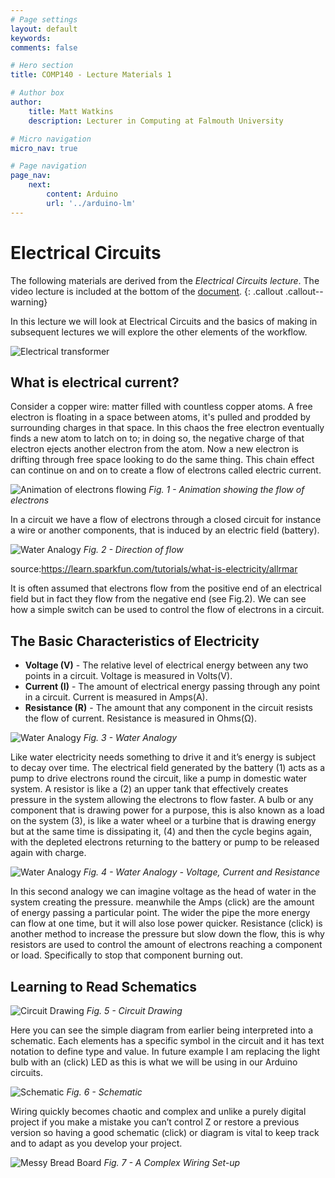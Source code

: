 ```yaml
---
# Page settings
layout: default
keywords:
comments: false

# Hero section
title: COMP140 - Lecture Materials 1

# Author box
author:
    title: Matt Watkins
    description: Lecturer in Computing at Falmouth University

# Micro navigation
micro_nav: true

# Page navigation
page_nav:
    next:
        content: Arduino
        url: '../arduino-lm'
---
```


# Electrical Circuits

The following materials are derived from the *Electrical Circuits lecture*. The video lecture is included at the bottom of the [document](#video-lecture).
{: .callout .callout--warning}

In this lecture we will look at Electrical Circuits and the basics of making  in subsequent lectures we will explore the other elements of the workflow.

![Electrical transformer](images/transformer.png)

## What is electrical current?

Consider a copper wire: matter filled with countless copper atoms. A free electron is floating in a space between atoms, it's pulled and prodded by surrounding charges in that space. In this chaos the free electron eventually finds a new atom to latch on to; in doing so, the negative charge of that electron ejects another electron from the atom. Now a new electron is drifting through free space looking to do the same thing. This chain effect can continue on and on to create a flow of electrons called electric current.

![Animation of electrons flowing](images/current-animation.gif)
*Fig. 1 - Animation showing the flow of electrons*

In a circuit we have a flow of electrons through a closed circuit for instance a wire or another components, that is induced by an electric field (battery).

![Water Analogy](images/flow.gif)
*Fig. 2  - Direction of flow*

source:https://learn.sparkfun.com/tutorials/what-is-electricity/allrmar

It is often assumed that electrons flow from the positive end of an electrical field but in fact they flow from the negative end (see Fig.2). We can see how a simple switch can be used to control the flow of electrons in a circuit.

## The Basic Characteristics of Electricity

-   **Voltage (V)** - The relative level of electrical energy between any two points in a circuit. Voltage is measured in Volts(V).
-   **Current (I)** - The amount of electrical energy passing through any point in a circuit. Current is measured in Amps(A).
-   **Resistance (R)** - The amount that any component in the circuit resists the flow of current. Resistance is measured in Ohms(Ω).


![Water Analogy](images/elec-flow.png)
*Fig. 3 - Water Analogy*


Like water electricity needs something to drive it and it’s energy is subject to decay over time. The electrical field generated by the battery (1) acts as a pump to drive electrons round the circuit, like a pump in domestic water system. A resistor is like a (2) an upper tank that effectively creates pressure in the system allowing the electrons to flow faster. A bulb or any component that is drawing power for a purpose, this is also known as a load on the system (3), is like a water wheel or a turbine that is drawing energy but at the same time is dissipating it, (4) and then the cycle begins again, with the depleted electrons returning to the battery or pump to be released again with charge.


![Water Analogy](images/water-volts.png)
*Fig. 4 - Water Analogy - Voltage, Current and Resistance*

In this second analogy we can imagine voltage as the head of water in the system creating the pressure. meanwhile the Amps (click) are the amount of energy passing a particular point. The wider the pipe the more energy can flow at one time, but it will also lose power quicker. Resistance (click) is another method to increase the pressure but slow down the flow, this is why resistors are used to control the amount of electrons reaching a component or load. Specifically to stop that component burning out.

## Learning to Read Schematics

![Circuit Drawing](images/basic-circuit.png)
*Fig. 5 - Circuit Drawing*

Here you can see the simple diagram from earlier being interpreted into a schematic. Each elements has a specific symbol in the circuit and it has text notation to define type and value. In future example I am replacing the light bulb with an (click) LED as this is what we will be using in our Arduino circuits.

![Schematic](images/schematic-1.png)
*Fig. 6 - Schematic*

Wiring quickly becomes chaotic and complex and unlike a purely digital project if you make a mistake you can’t control Z or restore a previous version so having a good schematic (click) or diagram is vital to keep track and to adapt as you develop your project.

![Messy Bread Board](images/messy-board.png)
*Fig. 7 - A Complex Wiring Set-up*







<!--stackedit_data:
eyJoaXN0b3J5IjpbMjA2NzU1ODY5MSwxMzUyOTE4NDcsMTU1ND
AxNzkxNywtMTk4NTkzNTA4MSw5NzE1MjMyOSwyMjk5Mzc5OTYs
LTI5MzU0OTk0LC02NTc1MzMxMTksODgyNjgwNjMwLC0xMjI4OT
MwOTM5XX0=
-->